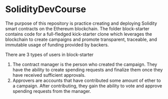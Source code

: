 # SolidityDevCourse
The purpose of this repository is practice creating and deploying Solidity smart contracts on the Ethereum blockchain.  The folder block-starter contains code for a full-fledged kick-starter clone which leverages the blockchain to create campaigns and promote transparent, traceable, and immutable usage of funding provided by backers.

There are 3 types of users in block-starter
1. The contract manager is the person who created the campaign.  They have the ability to create spending requests and finalize them once they have received sufficient approvals.
2. Approvers are accounts that have contributed some amount of ether to a campaign.  After contributing, they gain the ability to vote and approve spending requests from the manager.
